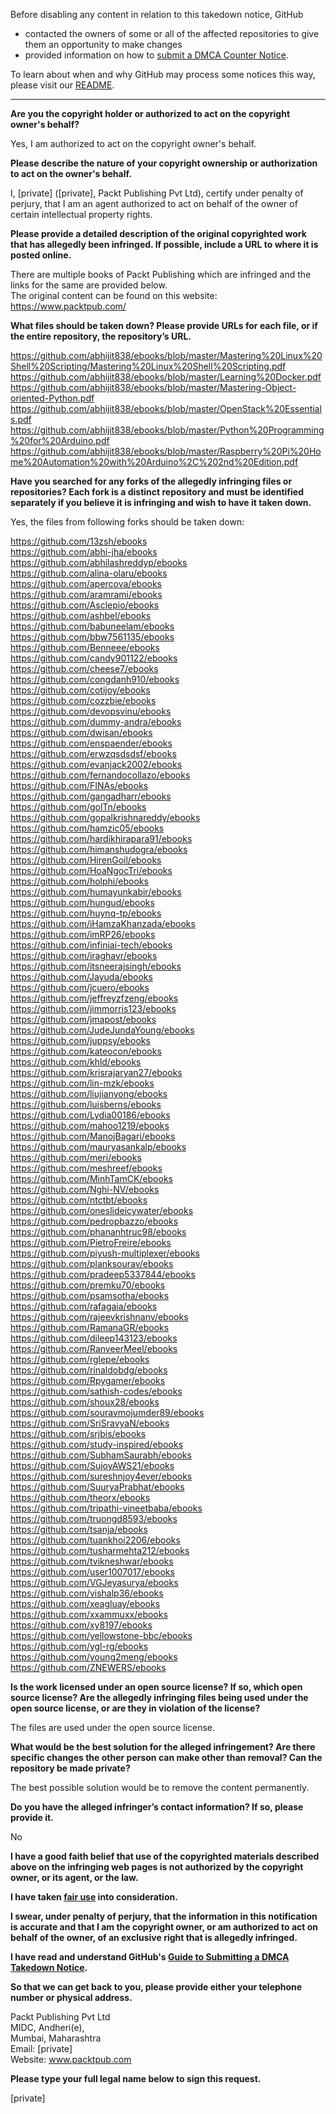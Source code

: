 Before disabling any content in relation to this takedown notice, GitHub
- contacted the owners of some or all of the affected repositories to give them an opportunity to make changes
- provided information on how to [submit a DMCA Counter Notice](https://docs.github.com/en/articles/guide-to-submitting-a-dmca-counter-notice).

To learn about when and why GitHub may process some notices this way, please visit our [README](https://github.com/github/dmca/blob/master/README.md).

---

**Are you the copyright holder or authorized to act on the copyright owner's behalf?**

Yes, I am authorized to act on the copyright owner's behalf.

**Please describe the nature of your copyright ownership or authorization to act on the owner's behalf.**

I, [private] ([private], Packt Publishing Pvt Ltd), certify under penalty of perjury, that I am an agent authorized to act on behalf of the owner of certain intellectual property rights.

**Please provide a detailed description of the original copyrighted work that has allegedly been infringed. If possible, include a URL to where it is posted online.**

There are multiple books of Packt Publishing which are infringed and the links for the same are provided below.  
The original content can be found on this website: https://www.packtpub.com/

**What files should be taken down? Please provide URLs for each file, or if the entire repository, the repository’s URL.**

https://github.com/abhijit838/ebooks/blob/master/Mastering%20Linux%20Shell%20Scripting/Mastering%20Linux%20Shell%20Scripting.pdf  
https://github.com/abhijit838/ebooks/blob/master/Learning%20Docker.pdf  
https://github.com/abhijit838/ebooks/blob/master/Mastering-Object-oriented-Python.pdf  
https://github.com/abhijit838/ebooks/blob/master/OpenStack%20Essentials.pdf  
https://github.com/abhijit838/ebooks/blob/master/Python%20Programming%20for%20Arduino.pdf  
https://github.com/abhijit838/ebooks/blob/master/Raspberry%20Pi%20Home%20Automation%20with%20Arduino%2C%202nd%20Edition.pdf

**Have you searched for any forks of the allegedly infringing files or repositories? Each fork is a distinct repository and must be identified separately if you believe it is infringing and wish to have it taken down.**

Yes, the files from following forks should be taken down:

https://github.com/13zsh/ebooks  
https://github.com/abhi-jha/ebooks  
https://github.com/abhilashreddyp/ebooks  
https://github.com/alina-olaru/ebooks  
https://github.com/apercova/ebooks  
https://github.com/aramrami/ebooks  
https://github.com/Asclepio/ebooks  
https://github.com/ashbel/ebooks  
https://github.com/babuneelam/ebooks  
https://github.com/bbw7561135/ebooks  
https://github.com/Benneee/ebooks  
https://github.com/candy901122/ebooks  
https://github.com/cheese7/ebooks  
https://github.com/congdanh910/ebooks  
https://github.com/cotijoy/ebooks  
https://github.com/cozzbie/ebooks  
https://github.com/devopsvinu/ebooks  
https://github.com/dummy-andra/ebooks  
https://github.com/dwisan/ebooks  
https://github.com/enspaender/ebooks  
https://github.com/erwzqsdsdsf/ebooks  
https://github.com/evanjack2002/ebooks  
https://github.com/fernandocollazo/ebooks  
https://github.com/FINAs/ebooks  
https://github.com/gangadharr/ebooks  
https://github.com/golTn/ebooks  
https://github.com/gopalkrishnareddy/ebooks  
https://github.com/hamzic05/ebooks  
https://github.com/hardikhirapara91/ebooks  
https://github.com/himanshudogra/ebooks  
https://github.com/HirenGoil/ebooks  
https://github.com/HoaNgocTri/ebooks  
https://github.com/holphi/ebooks  
https://github.com/humayunkabir/ebooks  
https://github.com/hungud/ebooks  
https://github.com/huynq-tp/ebooks  
https://github.com/iHamzaKhanzada/ebooks  
https://github.com/imRP26/ebooks  
https://github.com/infiniai-tech/ebooks  
https://github.com/iraghavr/ebooks  
https://github.com/itsneerajsingh/ebooks  
https://github.com/Jayuda/ebooks  
https://github.com/jcuero/ebooks  
https://github.com/jeffreyzfzeng/ebooks  
https://github.com/jimmorris123/ebooks  
https://github.com/jmapost/ebooks  
https://github.com/JudeJundaYoung/ebooks  
https://github.com/juppsy/ebooks  
https://github.com/kateocon/ebooks  
https://github.com/khld/ebooks  
https://github.com/krisrajaryan27/ebooks  
https://github.com/lin-mzk/ebooks  
https://github.com/liujianyong/ebooks  
https://github.com/luisberns/ebooks  
https://github.com/Lydia00186/ebooks  
https://github.com/mahoo1219/ebooks  
https://github.com/ManojBagari/ebooks  
https://github.com/mauryasankalp/ebooks  
https://github.com/meri/ebooks  
https://github.com/meshreef/ebooks  
https://github.com/MinhTamCK/ebooks  
https://github.com/Nghi-NV/ebooks  
https://github.com/ntctbt/ebooks  
https://github.com/oneslideicywater/ebooks  
https://github.com/pedropbazzo/ebooks  
https://github.com/phananhtruc98/ebooks  
https://github.com/PietroFreire/ebooks  
https://github.com/piyush-multiplexer/ebooks  
https://github.com/planksourav/ebooks  
https://github.com/pradeep5337844/ebooks  
https://github.com/premku70/ebooks  
https://github.com/psamsotha/ebooks  
https://github.com/rafagaia/ebooks  
https://github.com/rajeevkrishnanv/ebooks  
https://github.com/RamanaGR/ebooks  
https://github.com/dileep143123/ebooks  
https://github.com/RanveerMeel/ebooks  
https://github.com/rglepe/ebooks  
https://github.com/rinaldobdg/ebooks  
https://github.com/Rpygamer/ebooks  
https://github.com/sathish-codes/ebooks  
https://github.com/shoux28/ebooks  
https://github.com/souravmojumder89/ebooks  
https://github.com/SriSravyaN/ebooks  
https://github.com/srjbis/ebooks  
https://github.com/study-inspired/ebooks  
https://github.com/SubhamSaurabh/ebooks  
https://github.com/SujoyAWS21/ebooks  
https://github.com/sureshnjoy4ever/ebooks  
https://github.com/SuuryaPrabhat/ebooks  
https://github.com/theorx/ebooks  
https://github.com/tripathi-vineetbaba/ebooks  
https://github.com/truongd8593/ebooks  
https://github.com/tsanja/ebooks  
https://github.com/tuankhoi2206/ebooks  
https://github.com/tusharmehta212/ebooks  
https://github.com/tvikneshwar/ebooks  
https://github.com/user1007017/ebooks  
https://github.com/VGJeyasurya/ebooks  
https://github.com/vishalp36/ebooks  
https://github.com/xeagluay/ebooks  
https://github.com/xxammuxx/ebooks  
https://github.com/xy8197/ebooks  
https://github.com/yellowstone-bbc/ebooks  
https://github.com/ygl-rg/ebooks  
https://github.com/young2meng/ebooks  
https://github.com/ZNEWERS/ebooks  

**Is the work licensed under an open source license? If so, which open source license? Are the allegedly infringing files being used under the open source license, or are they in violation of the license?**

The files are used under the open source license.

**What would be the best solution for the alleged infringement? Are there specific changes the other person can make other than removal? Can the repository be made private?**

The best possible solution would be to remove the content permanently.

**Do you have the alleged infringer’s contact information? If so, please provide it.**

No

**I have a good faith belief that use of the copyrighted materials described above on the infringing web pages is not authorized by the copyright owner, or its agent, or the law.**

**I have taken <a href="https://www.lumendatabase.org/topics/22">fair use</a> into consideration.**

**I swear, under penalty of perjury, that the information in this notification is accurate and that I am the copyright owner, or am authorized to act on behalf of the owner, of an exclusive right that is allegedly infringed.**

**I have read and understand GitHub's <a href="https://docs.github.com/articles/guide-to-submitting-a-dmca-takedown-notice/">Guide to Submitting a DMCA Takedown Notice</a>.**

**So that we can get back to you, please provide either your telephone number or physical address.**

Packt Publishing Pvt Ltd  
MIDC, Andheri(e),  
Mumbai, Maharashtra  
Email: [private]  
Website:  www.packtpub.com

**Please type your full legal name below to sign this request.**

[private]
